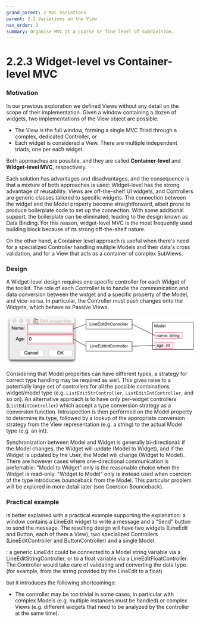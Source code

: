 ```yaml
---
grand_parent: 2 MVC Variations
parent: 2.2 Variations on the View
nav_order: 3
summary: Organise MVC at a coarse or fine level of subdivision.
---
```

# 2.2.3 Widget-level vs Container-level MVC

### Motivation

In our previous exploration we defined Views without any detail on the
scope of their implementation. Given a window containing a dozen of widgets, 
two implementations of the View object are possible:

- The View is the full window, forming a single MVC Triad through a complex,
dedicated Controller, or
- Each widget is considered a View. There are multiple independent 
triads, one per each widget.

Both approaches are possible, and they are called **Container-level** and 
**Widget-level MVC**, respectively. 

Each solution has advantages and disadvantages, and the consequence is that 
a mixture of both approaches is used: Widget-level has the strong
advantage of reusability. Views are off-the-shelf UI widgets, and Controllers
are generic classes tailored to specific widgets. The connection between the
widget and the Model property become straightforward, albeit prone to produce
boilerplate code to set up the connection. With some additional support, the
boilerplate can be eliminated, leading to the design known as Data Binding.
For this reason, widget-level MVC is the most frequently used building block 
because of its strong off-the-shelf nature.

On the other hand, a Container level approach is useful when there's need for a
specialized Controller handling multiple Models and their data's cross
validation, and for a View that acts as a container of complex SubViews. 

### Design

A Widget-level design requires one specific controller for each Widget of the 
toolkit. The role of each Controller is to handle the communication and data
conversion between the widget and a specific property of the Model, and vice-versa.
In particular, the Controller must push changes onto the Widgets, which behave as 
Passive Views.

<p align="center">
    <img src="images/widget_level/widget_level_schema.png" />
</p>

Considering that Model properties can have different types, a strategy for correct type 
handling may be required as well. This gives raise to a potentially large set of 
controllers for all the possible combinations widget/model type (e.g. 
``ListEditStrController``, ``ListEditIntController``, and so on). 
An alternative approach is to have only per-widget controllers (``ListEditController``)
which accept a type conversion strategy as a conversion function. Introspection
is then performed on the Model property to determine its type, followed by a lookup of the 
appropriate conversion strategy from the View representation (e.g. a string) to the actual 
Model type (e.g. an int).

Synchronization between Model and Widget is generally bi-directional:
if the Model changes, the Widget will update (Model to Widget), and if the
Widget is updated by the User, the Model will change (Widget to Model). There are 
however cases where one-directional communication is preferrable:
"Model to Widget" only is the reasonable choice when the Widget is read-only.
"Widget to Model" only is instead used when coercion of the type introduces
bounceback from the Model. This particular problem will be explored in more
detail later (see Coercion Bounceback).

### Practical example

is better explained with a practical example
supporting the explanation: a window contains a LineEdit widget to write a 
message and a "Send" button to send the message. The resulting design will have 
two widgets (LineEdit and Button, each of them a View), two specialized 
Controllers (LineEditController and ButtonController) and a single Model.


: a generic LineEdit could be connected to
a Model string variable via a LineEditStringController, or to a float variable
via a LineEditFloatController. The Controller would take care of validating and
converting the data type (for example, from the string provided by the LineEdit
to a float)




but it introduces the following shortcomings:
- The controller may be too trivial in some cases, in particular with complex
Models (e.g. multiple instances must be handled) or complex Views (e.g.
different widgets that need to be analyzed by the controller at the same time).


